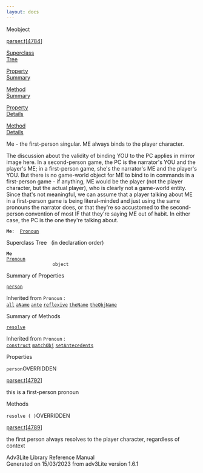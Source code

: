 ```yaml
---
layout: docs
---
```

<span class="title">Me</span><span class="type">object</span>

[parser.t](../file/parser.t.html)\[[4784](../source/parser.t.html#4784)\]

[Superclass  
Tree](#_SuperClassTree_)

[Property  
Summary](#_PropSummary_)

[Method  
Summary](#_MethodSummary_)

[Property  
Details](#_Properties_)

[Method  
Details](#_Methods_)



Me - the first-person singular. ME always binds to the player character.

The discussion about the validity of binding YOU to the PC applies in
mirror image here. In a second-person game, the PC is the narrator's YOU
and the player's ME; in a first-person game, she's the narrator's ME and
the player's YOU. But there is no game-world object for ME to bind to in
commands in a first-person game - if anything, ME would be the player
(not the player character, but the actual player), who is clearly not a
game-world entity. Since that's not meaningful, we can assume that a
player talking about ME in a first-person game is being literal-minded
and just using the same pronouns the narrator does, or that they're so
accustomed to the second-person convention of most IF that they're
saying ME out of habit. In either case, the PC is the one they're
talking about.

**`Me`**` :   `[`Pronoun`](../object/Pronoun.html)



<span id="_SuperClassTree_"></span>



<span class="hdln">Superclass Tree</span>   (in declaration order)



**`Me`**  
[`Pronoun`](../object/Pronoun.html)  
`                 object`  
<span id="_PropSummary_"></span>



<span class="hdln">Summary of Properties</span>  



[`person`](#person)

Inherited from `Pronoun` :  
[`all`](../object/Pronoun.html#all) [`aName`](../object/Pronoun.html#aName) [`ante`](../object/Pronoun.html#ante) [`reflexive`](../object/Pronoun.html#reflexive) [`theName`](../object/Pronoun.html#theName) [`theObjName`](../object/Pronoun.html#theObjName)

<span id="_MethodSummary_"></span>



<span class="hdln">Summary of Methods</span>  



[`resolve`](#resolve)

Inherited from `Pronoun` :  
[`construct`](../object/Pronoun.html#construct) [`matchObj`](../object/Pronoun.html#matchObj) [`setAntecedents`](../object/Pronoun.html#setAntecedents)

<span id="_Properties_"></span>



<span class="hdln">Properties</span>  



<span id="person"></span>

`person`<span class="rem">OVERRIDDEN</span>

[parser.t](../file/parser.t.html)\[[4792](../source/parser.t.html#4792)\]



this is a first-person pronoun



<span id="_Methods_"></span>



<span class="hdln">Methods</span>  



<span id="resolve"></span>

`resolve ( )`<span class="rem">OVERRIDDEN</span>

[parser.t](../file/parser.t.html)\[[4789](../source/parser.t.html#4789)\]



the first person always resolves to the player character, regardless of
context





Adv3Lite Library Reference Manual  
Generated on 15/03/2023 from adv3Lite version 1.6.1


